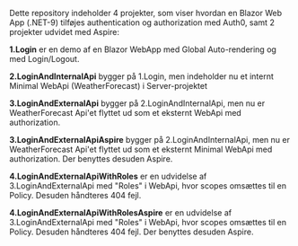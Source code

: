 Dette repository indeholder 4 projekter, som viser hvordan en Blazor Web App (.NET-9) tilføjes authentication og authorization med Auth0, samt 2 projekter udvidet med Aspire:

**1.Login** er en demo af en Blazor WebApp med Global Auto-rendering og med Login/Logout. 

**2.LoginAndInternalApi** bygger på 1.Login, men indeholder nu et internt Minimal WebApi (WeatherForecast) i Server-projektet

**3.LoginAndExternalApi** bygger på 2.LoginAndInternalApi, men nu er WeatherForecast Api'et flyttet ud som et eksternt WebApi med authorization.

**3.LoginAndExternalApiAspire** bygger på 2.LoginAndInternalApi, men nu er WeatherForecast Api'et flyttet ud som et eksternt Minimal WebApi med authorization. Der benyttes desuden Aspire.

**4.LoginAndExternalApiWithRoles** er en udvidelse af 3.LoginAndExternalApi med "Roles" i WebApi, hvor scopes omsættes til en Policy. Desuden håndteres 404 fejl.

**4.LoginAndExternalApiWithRolesAspire** er en udvidelse af 3.LoginAndExternalApi med "Roles" i WebApi, hvor scopes omsættes til en Policy. Desuden håndteres 404 fejl. Der benyttes desuden Aspire.

